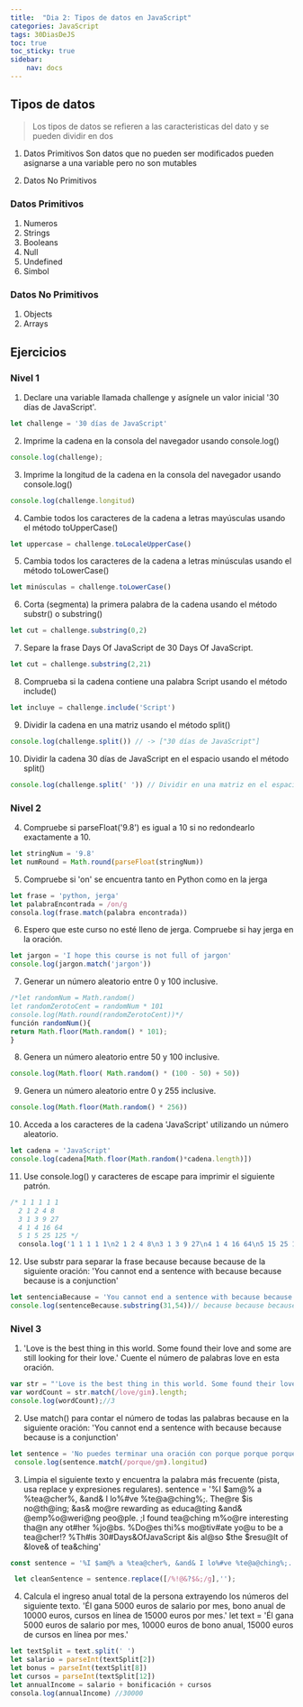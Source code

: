```yaml
---
title:  "Dia 2: Tipos de datos en JavaScript"
categories: JavaScript
tags: 30DiasDeJS  
toc: true
toc_sticky: true
sidebar:
    nav: docs
---
```


## Tipos de datos

> Los tipos de datos se refieren a las caracteristicas del dato y se pueden dividir en dos 

1. Datos Primitivos 
Son datos que no pueden ser modificados pueden asignarse a una variable pero no son mutables

2. Datos No Primitivos

### Datos Primitivos 

1. Numeros 
2. Strings
3. Booleans
4. Null
5. Undefined 
6. Simbol

### Datos No Primitivos

1. Objects
2. Arrays

## Ejercicios 

### Nivel 1


 1. Declare una variable llamada challenge y asígnele un valor inicial '30 días de JavaScript'.
 ```js
 let challenge = '30 días de JavaScript'
 ```
2. Imprime la cadena en la consola del navegador usando console.log()
```js
console.log(challenge);
 ```
 
3. Imprime la longitud de la cadena en la consola del navegador usando console.log()

```js
console.log(challenge.longitud)
 ```
4. Cambie todos los caracteres de la cadena a letras mayúsculas usando el método toUpperCase()
```js
let uppercase = challenge.toLocaleUpperCase()
 ```

5. Cambia todos los caracteres de la cadena a letras minúsculas usando el método toLowerCase()
```js
let minúsculas = challenge.toLowerCase()
 ```

6. Corta (segmenta) la primera palabra de la cadena usando el método substr() o substring()
```js
let cut = challenge.substring(0,2)
 ```

7. Separe la frase Days Of JavaScript de 30 Days Of JavaScript.
```js
let cut = challenge.substring(2,21)
 ```

8. Comprueba si la cadena contiene una palabra Script usando el método include()
```js
let incluye = challenge.include('Script')
 ```

9. Dividir la cadena en una matriz usando el método split()
```js
console.log(challenge.split()) // -> ["30 días de JavaScript"]
 ```

10. Dividir la cadena 30 días de JavaScript en el espacio usando el método split()
```js
console.log(challenge.split(' ')) // Dividir en una matriz en el espacio -> ["30", "Días", "De", "JavaScript"]
 ```

### Nivel 2 

 4. Compruebe si parseFloat('9.8') es igual a 10 si no redondearlo  exactamente a 10.
 ```js
let stringNum = '9.8'
let numRound = Math.round(parseFloat(stringNum))
 ```

5. Compruebe si 'on' se encuentra tanto en Python como en la jerga
 ```js
let frase = 'python, jerga'
let palabraEncontrada = /on/g
consola.log(frase.match(palabra encontrada))
 ```

6. Espero que este curso no esté lleno de jerga. Compruebe si hay jerga en la oración.
 ```js
let jargon = 'I hope this course is not full of jargon'
console.log(jargon.match('jargon'))
 ```
7. Generar un número aleatorio entre 0 y 100 inclusive.
 ```js
/*let randomNum = Math.random()
let randomZerotoCent = randomNum * 101
console.log(Math.round(randomZerotoCent))*/
función randomNum(){
return Math.floor(Math.random() * 101);
}
 ```

8. Genera un número aleatorio entre 50 y 100 inclusive.
 ```js
console.log(Math.floor( Math.random() * (100 - 50) + 50))
 ```

9. Genera un número aleatorio entre 0 y 255 inclusive.
 ```js
console.log(Math.floor(Math.random() * 256))
 ```

10. Acceda a los caracteres de la cadena 'JavaScript' utilizando un número aleatorio.
 ```js
let cadena = 'JavaScript'
console.log(cadena[Math.floor(Math.random()*cadena.length)])
 ```

11. Use console.log() y caracteres de escape para imprimir el siguiente patrón.
 ```js
/* 1 1 1 1 1
   2 1 2 4 8
   3 1 3 9 27
   4 1 4 16 64
   5 1 5 25 125 */
   consola.log('1 1 1 1 1\n2 1 2 4 8\n3 1 3 9 27\n4 1 4 16 64\n5 15 25 125 125')
 ```

12. Use substr para separar la frase because because because de la siguiente oración: 'You cannot end a sentence with because because because is a conjunction'
 ```js
let sentenciaBecause = 'You cannot end a sentence with because because because is a conjunction'
console.log(sentenceBecause.substring(31,54))// because because because 
 ```

### Nivel 3

1. 'Love is the best thing in this world. Some found their love and some are still looking for their love.' Cuente el número de palabras love en esta oración.
 ```js
var str = "'Love is the best thing in this world. Some found their love and some are still looking for their love.'";
var wordCount = str.match(/love/gim).length;
console.log(wordCount);//3
 ```

2. Use match() para contar el número de todas las palabras because en la siguiente oración: 'You cannot end a sentence with because because because is a conjunction'
```js
let sentence = 'No puedes terminar una oración con porque porque porque es una conjunción'
 console.log(sentence.match(/porque/gm).longitud)
 ```

3. Limpia el siguiente texto y encuentra la palabra más frecuente (pista, usa replace y expresiones regulares).
sentence = '%I $am@% a %tea@cher%, &and& I lo%#ve %te@a@ching%;. The@re $is no@th@ing; &as& mo@re rewarding as educa@ting &and& @emp%o@weri@ng peo@ple. ;I found tea@ching m%o@re interesting tha@n any ot#her %jo@bs. %Do@es thi%s mo@tiv#ate yo@u to be a tea@cher!? %Th#is 30#Days&OfJavaScript &is al@so $the $resu@lt of &love& of tea&ching'

```js
const sentence = '%I $am@% a %tea@cher%, &and& I lo%#ve %te@a@ching%;. The@re $is no@th@ing; &as& mo@re rewarding as educa@ting &and& @emp%o@weri@ng peo@ple. ;I found tea@ching m%o@re interesting tha@n any ot#her %jo@bs. %Do@es thi%s mo@tiv#ate yo@u to be a tea@cher!? %Th#is 30#Days&OfJavaScript &is al@so $the $resu@lt of &love& of tea&ching'

 let cleanSentence = sentence.replace([/%!@&?$&;/g],'');
 ```

4. Calcula el ingreso anual total de la persona extrayendo los números del siguiente texto. 'Él gana 5000 euros de salario por mes, bono anual de 10000 euros, cursos en línea de 15000 euros por mes.'
let text = 'Él gana 5000 euros de salario por mes, 10000 euros de bono anual, 15000 euros de cursos en línea por mes.'
```js
let textSplit = text.split(' ')
let salario = parseInt(textSplit[2])
let bonus = parseInt(textSplit[8])
let cursos = parseInt(textSplit[12])
let annualIncome = salario + bonificación + cursos
consola.log(annualIncome) //30000
```